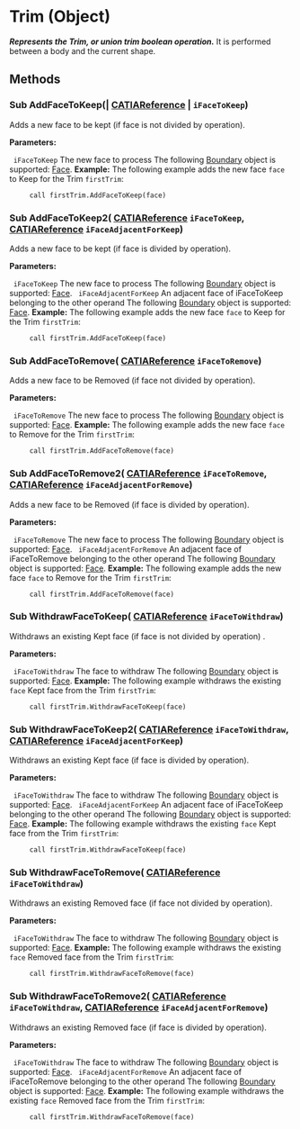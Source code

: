 # Trim (Object)

**_Represents the Trim, or union trim boolean operation._**
It is performed between a body and the current shape.

## Methods

### Sub **AddFaceToKeep**(| [CATIAReference](../InfInterfaces/interface_Reference_17481.md) | `iFaceToKeep`)

   Adds a new face to be kept (if face is not divided by operation).

**Parameters:**

` iFaceToKeep`      The new face to process
The following
[Boundary](../MecModInterfaces/interface_Boundary_14542.md) object is supported: [Face](../MecModInterfaces/interface_Face_3398.md).  **Example:**     The following example adds the new face `face` to Keep for the Trim `firstTrim`:

```VBScript
     call firstTrim.AddFaceToKeep(face)

```

### Sub **AddFaceToKeep2**( [CATIAReference](../InfInterfaces/interface_Reference_17481.md)  `iFaceToKeep`,  [CATIAReference](../InfInterfaces/interface_Reference_17481.md)  `iFaceAdjacentForKeep`)

   Adds a new face to be kept (if face is divided by operation).

**Parameters:**

` iFaceToKeep`      The new face to process
The following
[Boundary](../MecModInterfaces/interface_Boundary_14542.md) object is supported: [Face](../MecModInterfaces/interface_Face_3398.md). ` iFaceAdjacentForKeep`      An adjacent face of iFaceToKeep belonging to the other operand
The following
[Boundary](../MecModInterfaces/interface_Boundary_14542.md) object is supported: [Face](../MecModInterfaces/interface_Face_3398.md).  **Example:**     The following example adds the new face `face` to Keep for the Trim `firstTrim`:

```VBScript
     call firstTrim.AddFaceToKeep(face)

```

### Sub **AddFaceToRemove**( [CATIAReference](../InfInterfaces/interface_Reference_17481.md)  `iFaceToRemove`)

   Adds a new face to be Removed (if face not divided by operation).

**Parameters:**

` iFaceToRemove`      The new face to process
The following
[Boundary](../MecModInterfaces/interface_Boundary_14542.md) object is supported: [Face](../MecModInterfaces/interface_Face_3398.md).  **Example:**     The following example adds the new face `face` to Remove for the Trim `firstTrim`:

```VBScript
     call firstTrim.AddFaceToRemove(face)

```

### Sub **AddFaceToRemove2**( [CATIAReference](../InfInterfaces/interface_Reference_17481.md)  `iFaceToRemove`,  [CATIAReference](../InfInterfaces/interface_Reference_17481.md)  `iFaceAdjacentForRemove`)

   Adds a new face to be Removed (if face is divided by operation).

**Parameters:**

` iFaceToRemove`      The new face to process
The following
[Boundary](../MecModInterfaces/interface_Boundary_14542.md) object is supported: [Face](../MecModInterfaces/interface_Face_3398.md). ` iFaceAdjacentForRemove`      An adjacent face of iFaceToRemove belonging to the other operand
The following
[Boundary](../MecModInterfaces/interface_Boundary_14542.md) object is supported: [Face](../MecModInterfaces/interface_Face_3398.md).  **Example:**     The following example adds the new face `face` to Remove for the Trim `firstTrim`:

```VBScript
     call firstTrim.AddFaceToRemove(face)

```

### Sub **WithdrawFaceToKeep**( [CATIAReference](../InfInterfaces/interface_Reference_17481.md)  `iFaceToWithdraw`)

   Withdraws an existing Kept face (if face is not divided by operation) .

**Parameters:**

` iFaceToWithdraw`      The face to withdraw
The following
[Boundary](../MecModInterfaces/interface_Boundary_14542.md) object is supported: [Face](../MecModInterfaces/interface_Face_3398.md).  **Example:**     The following example withdraws the existing `face` Kept face from the Trim `firstTrim`:

```VBScript
     call firstTrim.WithdrawFaceToKeep(face)

```

### Sub **WithdrawFaceToKeep2**( [CATIAReference](../InfInterfaces/interface_Reference_17481.md)  `iFaceToWithdraw`,  [CATIAReference](../InfInterfaces/interface_Reference_17481.md)  `iFaceAdjacentForKeep`)

   Withdraws an existing Kept face (if face is divided by operation).

**Parameters:**

` iFaceToWithdraw`      The face to withdraw
The following
[Boundary](../MecModInterfaces/interface_Boundary_14542.md) object is supported: [Face](../MecModInterfaces/interface_Face_3398.md). ` iFaceAdjacentForKeep`      An adjacent face of iFaceToKeep belonging to the other operand
The following
[Boundary](../MecModInterfaces/interface_Boundary_14542.md) object is supported: [Face](../MecModInterfaces/interface_Face_3398.md).  **Example:**     The following example withdraws the existing `face` Kept face from the Trim `firstTrim`:

```VBScript
     call firstTrim.WithdrawFaceToKeep(face)

```

### Sub **WithdrawFaceToRemove**( [CATIAReference](../InfInterfaces/interface_Reference_17481.md)  `iFaceToWithdraw`)

   Withdraws an existing Removed face (if face not divided by operation).

**Parameters:**

` iFaceToWithdraw`      The face to withdraw
The following
[Boundary](../MecModInterfaces/interface_Boundary_14542.md) object is supported: [Face](../MecModInterfaces/interface_Face_3398.md).  **Example:**     The following example withdraws the existing `face` Removed face from the Trim `firstTrim`:

```VBScript
     call firstTrim.WithdrawFaceToRemove(face)

```

### Sub **WithdrawFaceToRemove2**( [CATIAReference](../InfInterfaces/interface_Reference_17481.md)  `iFaceToWithdraw`,  [CATIAReference](../InfInterfaces/interface_Reference_17481.md)  `iFaceAdjacentForRemove`)

   Withdraws an existing Removed face (if face is divided by operation).

**Parameters:**

` iFaceToWithdraw`      The face to withdraw
The following
[Boundary](../MecModInterfaces/interface_Boundary_14542.md) object is supported: [Face](../MecModInterfaces/interface_Face_3398.md). ` iFaceAdjacentForRemove`      An adjacent face of iFaceToRemove belonging to the other operand
The following
[Boundary](../MecModInterfaces/interface_Boundary_14542.md) object is supported: [Face](../MecModInterfaces/interface_Face_3398.md).  **Example:**     The following example withdraws the existing `face` Removed face from the Trim `firstTrim`:

```VBScript
     call firstTrim.WithdrawFaceToRemove(face)

```